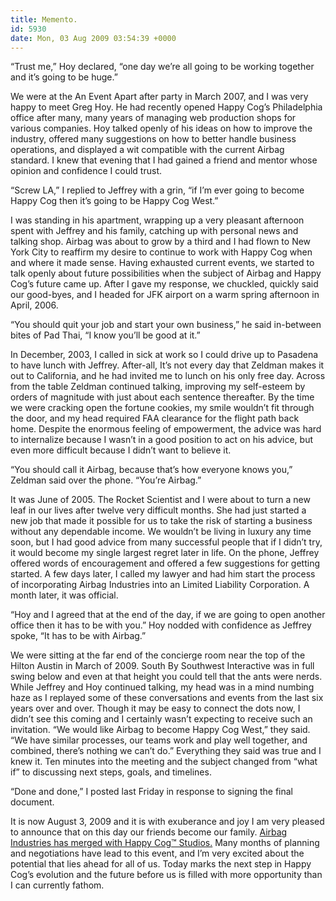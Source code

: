 ```yaml
---
title: Memento.
id: 5930
date: Mon, 03 Aug 2009 03:54:39 +0000
---
```


“Trust me,” Hoy declared, “one day we’re all going to be working together and it’s going to be huge.”  

We were at the An Event Apart after party in March 2007, and I was very happy to meet Greg Hoy. He had recently opened Happy Cog’s Philadelphia office after many, many years of managing web production shops for various companies. Hoy talked openly of his ideas on how to improve the industry, offered many suggestions on how to better handle business operations, and displayed a wit compatible with the current Airbag standard. I knew that evening that I had gained a friend and mentor whose opinion and confidence I could trust.  

“Screw LA,” I replied to Jeffrey with a grin, “if I’m ever going to become Happy Cog then it’s going to be Happy Cog West.”  

I was standing in his apartment, wrapping up a very pleasant afternoon spent with Jeffrey and his family, catching up with personal news and talking shop. Airbag was about to grow by a third and I had flown to New York City to reaffirm my desire to continue to work with Happy Cog when and where it made sense. Having exhausted current events, we started to talk openly about future possibilities when the subject of Airbag and Happy Cog’s future came up. After I gave my response, we chuckled, quickly said our good-byes, and I headed for <span class="caps">JFK</span> airport on a warm spring afternoon in April, 2006.  

“You should quit your job and start your own business,” he said in-between bites of Pad Thai, “I know you’ll be good at it.”  

In December, 2003, I called in sick at work so I could drive up to Pasadena to have lunch with Jeffrey. After-all, It’s not every day that Zeldman makes it out to California, and he had invited me to lunch on his only free day. Across from the table Zeldman continued talking, improving my self-esteem by orders of magnitude with just about each sentence thereafter. By the time we were cracking open the fortune cookies, my smile wouldn’t fit through the door, and my head required <span class="caps">FAA</span> clearance for the flight path back home. Despite the enormous feeling of empowerment, the advice was hard to internalize because I wasn’t in a good position to act on his advice, but even more difficult because I didn’t want to believe it.  

“You should call it Airbag, because that’s how everyone knows you,” Zeldman said over the phone. “You’re Airbag.”  

It was June of 2005. The Rocket Scientist and I were about to turn a new leaf in our lives after twelve very difficult months. She had just started a new job that made it possible for us to take the risk of starting a business without any dependable income. We wouldn’t be living in luxury any time soon, but I had good advice from many successful people that if I didn’t try, it would become my single largest regret later in life. On the phone, Jeffrey offered words of encouragement and offered a few suggestions for getting started. A few days later, I called my lawyer and had him start the process of incorporating Airbag Industries into an Limited Liability Corporation. A month later, it was official.  

“Hoy and I agreed that at the end of the day, if we are going to open another office then it has to be with you.” Hoy nodded with confidence as Jeffrey spoke, “It has to be with Airbag.”  

We were sitting at the far end of the concierge room near the top of the Hilton Austin in March of 2009. South By Southwest Interactive was in full swing below and even at that height you could tell that the ants were nerds. While Jeffrey and Hoy continued talking, my head was in a mind numbing haze as I replayed some of these conversations and events from the last six years over and over. Though it may be easy to connect the dots now, I didn’t see this coming and I certainly wasn’t expecting to receive such an invitation. “We would like Airbag to become Happy Cog West,” they said. “We have similar processes, our teams work and play well together, and combined, there’s nothing we can’t do.” Everything they said was true and I knew it. Ten minutes into the meeting and the subject changed from “what if” to discussing next steps, goals, and timelines.  

“Done and done,” I posted last Friday in response to signing the final document.  

It is now August 3, 2009 and it is with exuberance and joy I am very pleased to announce that on this day our friends become our family. [Airbag Industries has merged with Happy Cog™ Studios.](http://www.happycog.com/news/2009/08/merger/) Many months of planning and negotiations have lead to this event, and I’m very excited about the potential that lies ahead for all of us. Today marks the next step in Happy Cog’s evolution and the future before us is filled with more opportunity than I can currently fathom.






